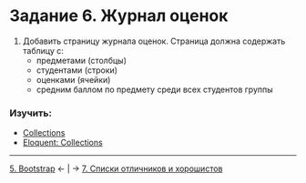 # Задание 6. Журнал оценок
1. Добавить страницу журнала оценок. Страница должна содержать таблицу с:
    - предметами (столбцы)
    - студентами (строки)
    - оценками (ячейки)
    - средним баллом по предмету среди всех студентов группы

### Изучить:
- [Collections](https://laravel.com/docs/5.8/collections)
- [Eloquent: Collections](https://laravel.com/docs/5.8/eloquent-collections#available-methods)

---
[5. Bootstrap](mission-5.md) ← | → [7. Списки отличников и хорошистов](mission-7.md)
